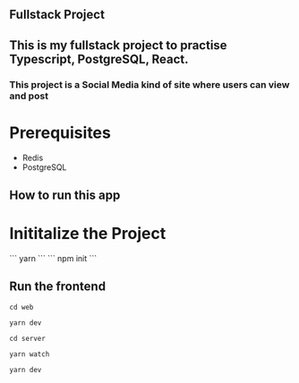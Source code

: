 ## Fullstack Project

<h2>This is my fullstack project to practise Typescript, PostgreSQL, React.</h2>
<h3>This project is a Social Media kind of site where users can view and post</h3>

# Prerequisites 

- Redis
- PostgreSQL

## How to run this app

<h1> Inititalize the Project</h1>
```
yarn
```
```
npm init
```

<h2> Run the frontend </h2>

```
cd web
```

```
yarn dev
```

```
cd server
```

```
yarn watch
```
```
yarn dev
```
